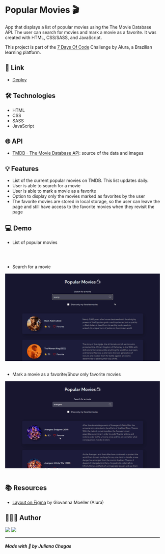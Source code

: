 # Popular Movies 🎬

App that displays a list of popular movies using the The Movie Database API. The user can search for movies and mark a movie as a favorite. It was created with HTML, CSS/SASS, and JavaScript.

This project is part of the [7 Days Of Code](https://7daysofcode.io/) Challenge by Alura, a Brazilian learning platform.

## 🔗 Link

- [Deploy](https://julianachagas-popular-movies.netlify.app/)

## 🛠️ Technologies

- HTML
- CSS
- SASS
- JavaScript

## 🌐 API

- [TMDB - The Movie Database API](https://developers.themoviedb.org/3/getting-started/introduction): source of the data and images

## 💡 Features

- List of the current popular movies on TMDB. This list updates daily.
- User is able to search for a movie
- User is able to mark a movie as a favorite
- Option to display only the movies marked as favorites by the user
- The favorite movies are stored in local storage, so the user can leave the page and still have access to the favorite movies when they revisit the page

## 💻 Demo

- List of popular movies

<img src="github/demo1.gif" alt=""/> <br/><br/>

- Search for a movie

<img src="github/demo2.gif" alt=""/> <br/><br/>

- Mark a movie as a favorite/Show only favorite movies

<img src="github/demo3.gif" alt=""/> <br/><br/>

## 📚 Resources

- [Layout on Figma](https://www.figma.com/file/T6KNbp4XRHNImNFczpHVts/Popular-Movies?node-id=0%3A1&t=44OVe48JPQtooW4t-0) by Giovanna Moeller (Alura)

## 👩🏻‍💻 Author

<a href="https://www.linkedin.com/in/juliana--chagas/" target="_blank"><img src="https://img.shields.io/badge/LinkedIn-0077B5?style=for-the-badge&logo=linkedin&logoColor=white"></a>
<a href="https://twitter.com/JulianaCoding" target="_blank"><img src="https://img.shields.io/badge/Twitter-1DA1F2?style=for-the-badge&logo=twitter&logoColor=white"></a>

---

##### Made with 💜 by Juliana Chagas
